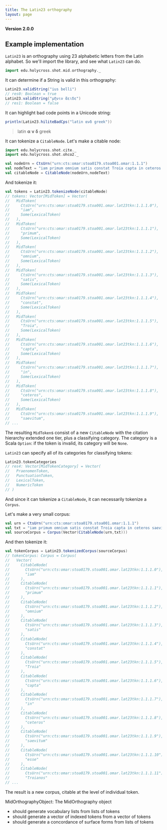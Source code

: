 ```yaml
---
title: The Latin23 orthography
layout: page
---
```



**Version 2.0.0**

## Example implementation

`Latin23` is an orthography using 23 alphabetic letters from the Latin alphabet.  So we'll import the library, and see what `Latin23` can do.

```scala
import edu.holycross.shot.mid.orthography._
```


It can determine if a String is valid in this orthography:

```scala
Latin23.validString("ius belli")
// res0: Boolean = true
Latin23.validString("μῆνιν ἄειδε")
// res1: Boolean = false
```


It can highlight bad code points in a Unicode string:

```scala
println(Latin23.hiliteBadCps("latin ανδ greek"))
```
>latin  **α**  **ν**  **δ**  greek

It can tokenize a `CitableNode`.  Let's make a citable node:

```scala
import edu.holycross.shot.cite._
import edu.holycross.shot.ohco2._

val nodeUrn = CtsUrn("urn:cts:omar:stoa0179.stoa001.omar:1.1.1")
val nodeText = "iam primum omnium satis constat Troia capta in ceteros saevitum esse Troianos;"
val citableNode = CitableNode(nodeUrn,nodeText)
```
And tokenize it:
```scala
val tokens = Latin23.tokenizeNode(citableNode)
// tokens: Vector[MidToken] = Vector(
//   MidToken(
//     CtsUrn("urn:cts:omar:stoa0179.stoa001.omar.lat23tkn:1.1.1.0"),
//     "iam",
//     Some(LexicalToken)
//   ),
//   MidToken(
//     CtsUrn("urn:cts:omar:stoa0179.stoa001.omar.lat23tkn:1.1.1.1"),
//     "primum",
//     Some(LexicalToken)
//   ),
//   MidToken(
//     CtsUrn("urn:cts:omar:stoa0179.stoa001.omar.lat23tkn:1.1.1.2"),
//     "omnium",
//     Some(LexicalToken)
//   ),
//   MidToken(
//     CtsUrn("urn:cts:omar:stoa0179.stoa001.omar.lat23tkn:1.1.1.3"),
//     "satis",
//     Some(LexicalToken)
//   ),
//   MidToken(
//     CtsUrn("urn:cts:omar:stoa0179.stoa001.omar.lat23tkn:1.1.1.4"),
//     "constat",
//     Some(LexicalToken)
//   ),
//   MidToken(
//     CtsUrn("urn:cts:omar:stoa0179.stoa001.omar.lat23tkn:1.1.1.5"),
//     "Troia",
//     Some(LexicalToken)
//   ),
//   MidToken(
//     CtsUrn("urn:cts:omar:stoa0179.stoa001.omar.lat23tkn:1.1.1.6"),
//     "capta",
//     Some(LexicalToken)
//   ),
//   MidToken(
//     CtsUrn("urn:cts:omar:stoa0179.stoa001.omar.lat23tkn:1.1.1.7"),
//     "in",
//     Some(LexicalToken)
//   ),
//   MidToken(
//     CtsUrn("urn:cts:omar:stoa0179.stoa001.omar.lat23tkn:1.1.1.8"),
//     "ceteros",
//     Some(LexicalToken)
//   ),
//   MidToken(
//     CtsUrn("urn:cts:omar:stoa0179.stoa001.omar.lat23tkn:1.1.1.9"),
//     "saevitum",
// ...
```

The resulting `MidToken`s consist of a new `CitableNode` with the citation hierarchy extended one tier, plus a classifying category.  The category is a Scala `Option`:  if the token is invalid, its category will be `None`.

`Latin23` can specify all of its categories for classifying tokens:

```scala
Latin23.tokenCategories
// res4: Vector[MidTokenCategory] = Vector(
//   PraenomenToken,
//   PunctuationToken,
//   LexicalToken,
//   NumericToken
// )
```

And since it can tokenize a `CitableNode`, it can necessarily tokenize a `Corpus`.  


Let's make a very small corpus:

```scala
val urn = CtsUrn("urn:cts:omar:stoa0179.stoa001.omar:1.1.1")
val txt = "iam primum omnium satis constat Troia capta in ceteros saevitum esse Troianos; duobus, Aeneae Antenorique, et vetusti iure hospitii et quia pacis reddendaeque Helenae semper auctores fuerunt, omne ius belli Achivos abstinuisse;"
val sourceCorpus = Corpus(Vector(CitableNode(urn,txt)))
```

And then tokenize it:
```scala
val tokenCorpus = Latin23.tokenizedCorpus(sourceCorpus)
// tokenCorpus: Corpus = Corpus(
//   Vector(
//     CitableNode(
//       CtsUrn("urn:cts:omar:stoa0179.stoa001.omar.lat23tkn:1.1.1.0"),
//       "iam"
//     ),
//     CitableNode(
//       CtsUrn("urn:cts:omar:stoa0179.stoa001.omar.lat23tkn:1.1.1.1"),
//       "primum"
//     ),
//     CitableNode(
//       CtsUrn("urn:cts:omar:stoa0179.stoa001.omar.lat23tkn:1.1.1.2"),
//       "omnium"
//     ),
//     CitableNode(
//       CtsUrn("urn:cts:omar:stoa0179.stoa001.omar.lat23tkn:1.1.1.3"),
//       "satis"
//     ),
//     CitableNode(
//       CtsUrn("urn:cts:omar:stoa0179.stoa001.omar.lat23tkn:1.1.1.4"),
//       "constat"
//     ),
//     CitableNode(
//       CtsUrn("urn:cts:omar:stoa0179.stoa001.omar.lat23tkn:1.1.1.5"),
//       "Troia"
//     ),
//     CitableNode(
//       CtsUrn("urn:cts:omar:stoa0179.stoa001.omar.lat23tkn:1.1.1.6"),
//       "capta"
//     ),
//     CitableNode(
//       CtsUrn("urn:cts:omar:stoa0179.stoa001.omar.lat23tkn:1.1.1.7"),
//       "in"
//     ),
//     CitableNode(
//       CtsUrn("urn:cts:omar:stoa0179.stoa001.omar.lat23tkn:1.1.1.8"),
//       "ceteros"
//     ),
//     CitableNode(
//       CtsUrn("urn:cts:omar:stoa0179.stoa001.omar.lat23tkn:1.1.1.9"),
//       "saevitum"
//     ),
//     CitableNode(
//       CtsUrn("urn:cts:omar:stoa0179.stoa001.omar.lat23tkn:1.1.1.10"),
//       "esse"
//     ),
//     CitableNode(
//       CtsUrn("urn:cts:omar:stoa0179.stoa001.omar.lat23tkn:1.1.1.11"),
//       "Troianos"
// ...
```

The result is a new corpus, citable at the level of individual token.



MidOrthographyObject:
The MidOrthography object
- should generate vocabulary lists from lists of tokens
- should generate a vector of indexed tokens from a vector of tokens
- should generate a concordance of surface forms from lists of tokens
